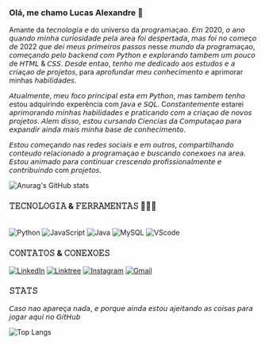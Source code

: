 ### Olá, me chamo Lucas Alexandre 👋

Amante da 𝘵𝘦𝘤𝘯𝘰𝘭𝘰𝘨𝘪𝘢 𝘦 do universo da 𝘱𝘳𝘰𝘨𝘳𝘢𝘮𝘢ç𝘢𝘰. 𝘌𝘮 2020, 𝘰 𝘢𝘯𝘰 𝘲𝘶𝘢𝘯𝘥𝘰 𝘮𝘪𝘯𝘩𝘢 𝘤𝘶𝘳𝘪𝘰𝘴𝘪𝘥𝘢𝘥𝘦 𝘱𝘦𝘭𝘢 𝘢𝘳𝘦𝘢 𝘧𝘰𝘪 𝘥𝘦𝘴𝘱𝘦𝘳𝘵𝘢𝘥𝘢, 𝘮𝘢𝘴 𝘧𝘰𝘪 𝘯𝘰 𝘤𝘰𝘮𝘦ç𝘰 𝘥𝘦 2022 𝘲𝘶𝘦 𝘥𝘦𝘪 𝘮𝘦𝘶𝘴 𝘱𝘳𝘪𝘮𝘦𝘪𝘳𝘰𝘴 𝘱𝘢𝘴𝘴𝘰𝘴 𝘯esse 𝘮𝘶𝘯𝘥𝘰 𝘥𝘢 𝘱𝘳𝘰𝘨𝘳𝘢𝘮𝘢ç𝘢𝘰, 𝘤𝘰𝘮𝘦ç𝘢𝘯𝘥𝘰 𝘱𝘦𝘭𝘰 𝘣𝘢𝘤𝘬𝘦𝘯𝘥 𝘤𝘰𝘮 𝘗𝘺𝘵𝘩𝘰𝘯 𝘦 𝘦𝘹𝘱𝘭𝘰𝘳𝘢𝘯𝘥𝘰 𝘵𝘢𝘮𝘣𝘦𝘮 𝘶𝘮 𝘱𝘰𝘶𝘤𝘰 𝘥e 𝘏𝘛𝘔𝘓 & 𝘊𝘚𝘚. 𝘋𝘦𝘴𝘥𝘦 𝘦𝘯𝘵𝘢𝘰, 𝘵𝘦𝘯𝘩𝘰 𝘮𝘦 𝘥𝘦𝘥𝘪𝘤𝘢𝘥𝘰 𝘢𝘰𝘴 𝘦𝘴𝘵𝘶𝘥𝘰𝘴 𝘦 𝘢 𝘤𝘳𝘪𝘢ç𝘢𝘰 𝘥𝘦 𝘱𝘳𝘰𝘫𝘦𝘵𝘰𝘴, para 𝘢𝘱𝘳𝘰𝘧𝘶𝘯𝘥𝘢r 𝘮𝘦𝘶 𝘤𝘰𝘯𝘩𝘦𝘤𝘪𝘮𝘦𝘯𝘵𝘰 𝘦 aprimorar minhas 𝘩𝘢𝘣𝘪𝘭𝘪𝘥𝘢𝘥𝘦𝘴.

𝘈𝘵𝘶𝘢𝘭𝘮𝘦𝘯𝘵𝘦, 𝘮𝘦𝘶 𝘧𝘰𝘤𝘰 𝘱𝘳𝘪𝘯𝘤𝘪𝘱𝘢𝘭 𝘦𝘴𝘵𝘢 𝘦𝘮 𝘗𝘺𝘵𝘩𝘰𝘯, 𝘮𝘢𝘴 𝘵𝘢𝘮𝘣𝘦𝘮 𝘵𝘦𝘯𝘩𝘰 𝘦stou adquirindo experência com 𝘑𝘢𝘷𝘢 𝘦 𝘚𝘘𝘓. C𝘰𝘯𝘴𝘵𝘢𝘯𝘵𝘦𝘮𝘦𝘯𝘵𝘦 estarei 𝘢𝘱𝘳𝘪𝘮𝘰𝘳𝘢𝘯𝘥𝘰 𝘮𝘪𝘯𝘩𝘢𝘴 𝘩𝘢𝘣𝘪𝘭𝘪𝘥𝘢𝘥𝘦𝘴 𝘦 𝘱𝘳𝘢𝘵𝘪𝘤𝘢𝘯𝘥𝘰 𝘤𝘰𝘮 𝘢 𝘤𝘳𝘪𝘢ç𝘢𝘰 𝘥𝘦 𝘯𝘰𝘷𝘰𝘴 𝘱𝘳𝘰𝘫𝘦𝘵𝘰𝘴. 𝘈𝘭𝘦𝘮 𝘥𝘪𝘴𝘴𝘰, 𝘦𝘴𝘵𝘰𝘶 𝘤𝘶𝘳𝘴𝘢𝘯𝘥𝘰 𝘊𝘪𝘦𝘯𝘤𝘪𝘢𝘴 𝘥𝘢 𝘊𝘰𝘮𝘱𝘶𝘵𝘢ç𝘢𝘰 𝘱𝘢𝘳𝘢 𝘦𝘹𝘱𝘢𝘯𝘥𝘪𝘳 𝘢𝘪𝘯𝘥𝘢 𝘮𝘢𝘪𝘴 𝘮𝘪𝘯𝘩𝘢 𝘣𝘢𝘴𝘦 𝘥𝘦 𝘤𝘰𝘯𝘩𝘦𝘤𝘪𝘮𝘦𝘯𝘵𝘰.

𝘌𝘴𝘵𝘰𝘶 𝘤𝘰𝘮𝘦ç𝘢𝘯𝘥𝘰 𝘯𝘢𝘴 𝘳𝘦𝘥𝘦𝘴 𝘴𝘰𝘤𝘪𝘢𝘪𝘴 𝘦 𝘦𝘮 𝘰𝘶𝘵𝘳𝘰𝘴, 𝘤𝘰𝘮𝘱𝘢𝘳𝘵𝘪𝘭𝘩𝘢𝘯𝘥𝘰 𝘤𝘰𝘯𝘵𝘦𝘶𝘥𝘰 𝘳𝘦𝘭𝘢𝘤𝘪𝘰𝘯𝘢𝘥𝘰 𝘢 𝘱𝘳𝘰𝘨𝘳𝘢𝘮𝘢ç𝘢𝘰 𝘦 𝘣𝘶𝘴𝘤𝘢𝘯𝘥𝘰 𝘤𝘰𝘯𝘦𝘹𝘰𝘦𝘴 𝘯𝘢 𝘢𝘳𝘦𝘢. 𝘌𝘴𝘵𝘰𝘶 𝘢𝘯𝘪𝘮𝘢𝘥𝘰 𝘱𝘢𝘳𝘢 𝘤𝘰𝘯𝘵𝘪𝘯𝘶𝘢𝘳 𝘤𝘳𝘦𝘴𝘤𝘦𝘯𝘥𝘰 𝘱𝘳𝘰𝘧𝘪𝘴𝘴𝘪𝘰𝘯𝘢𝘭𝘮𝘦𝘯𝘵𝘦 𝘦 𝘤𝘰𝘯𝘵𝘳𝘪𝘣𝘶𝘪𝘯𝘥𝘰 com 𝘱𝘳𝘰𝘫𝘦𝘵𝘰𝘴.

![Anurag's GitHub stats](https://github-readme-stats.vercel.app/api?username=K1oraN&show_icons=true&theme=dark)


### 𝚃𝙴𝙲𝙽𝙾𝙻𝙾𝙶𝙸𝙰 & 𝙵𝙴𝚁𝚁𝙰𝙼𝙴𝙽𝚃𝙰𝚂 👨🏾‍💻

<div style="display: inline_block"><br/>
<img align="center" alt="Python" src="https://img.shields.io/badge/Python-14354C?style=for-the-badge&logo=python&logoColor=white" />
<img align="center" alt="JavaScript" src="https://img.shields.io/badge/JavaScript-323330?style=for-the-badge&logo=javascript&logoColor=F7DF1E" />
<img align="center" alt="Java" src="https://img.shields.io/badge/Java-ED8B00?style=for-the-badge&logo=openjdk&logoColor=white" />
<img align="center" alt="MySQL" src="https://img.shields.io/badge/MySQL-005C84?style=for-the-badge&logo=mysql&logoColor=white" />
<img align="center" alt="VScode" src="https://img.shields.io/badge/Visual_Studio_Code-0078D4?style=for-the-badge&logo=visual%20studio%20code&logoColor=white" />
</div>

### 𝙲𝙾𝙽𝚃𝙰𝚃𝙾𝚂 & 𝙲𝙾𝙽𝙴𝚇𝙾𝙴𝚂

[![LinkedIn](https://img.shields.io/badge/LinkedIn-Profile-blue?style=for-the-badge&logo=linkedin)](https://www.linkedin.com/in/dev-luc4s/)
[![Linktree](https://img.shields.io/badge/linktree-39E09B?style=for-the-badge&logo=linktree&logoColor=white)](https://linktr.ee/K1oraN)
[![Instagram](https://img.shields.io/badge/Instagram-E4405F?style=for-the-badge&logo=instagram&logoColor=white)](https://www.instagram.com/programmer_luke/)
[![Gmail](https://img.shields.io/badge/Gmail-D14836?style=for-the-badge&logo=gmail&logoColor=white)](lucasmister12@gmail.com)

### 𝚂𝚃𝙰𝚃𝚂 

𝘊𝘢𝘴𝘰 𝘯𝘢𝘰 𝘢𝘱𝘢𝘳𝘦ç𝘢 𝘯𝘢𝘥𝘢, 𝘦 𝘱𝘰𝘳𝘲𝘶𝘦 𝘢𝘪𝘯𝘥𝘢 𝘦𝘴𝘵𝘰𝘶 𝘢𝘫𝘦𝘪𝘵𝘢𝘯𝘥𝘰 𝘢𝘴 𝘤𝘰𝘪𝘴𝘢𝘴 𝘱𝘢𝘳𝘢 𝘫𝘰𝘨𝘢𝘳 𝘢𝘲𝘶𝘪 𝘯𝘰 𝘎𝘪𝘵𝘏𝘶𝘣

![Top Langs](https://github-readme-stats.vercel.app/api/top-langs/?username=K1oraN&hide_progress=true)
